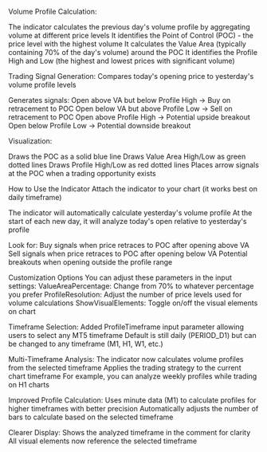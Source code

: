 Volume Profile Calculation:

The indicator calculates the previous day's volume profile by aggregating volume at different price levels
It identifies the Point of Control (POC) - the price level with the highest volume
It calculates the Value Area (typically containing 70% of the day's volume) around the POC
It identifies the Profile High and Low (the highest and lowest prices with significant volume)

Trading Signal Generation:
Compares today's opening price to yesterday's volume profile levels

Generates signals:
Open above VA but below Profile High → Buy on retracement to POC
Open below VA but above Profile Low → Sell on retracement to POC
Open above Profile High → Potential upside breakout
Open below Profile Low → Potential downside breakout

Visualization:

Draws the POC as a solid blue line
Draws Value Area High/Low as green dotted lines
Draws Profile High/Low as red dotted lines
Places arrow signals at the POC when a trading opportunity exists

How to Use the Indicator
Attach the indicator to your chart (it works best on daily timeframe)

The indicator will automatically calculate yesterday's volume profile
At the start of each new day, it will analyze today's open relative to yesterday's profile

Look for:
Buy signals when price retraces to POC after opening above VA
Sell signals when price retraces to POC after opening below VA
Potential breakouts when opening outside the profile range

Customization Options
You can adjust these parameters in the input settings:
ValueAreaPercentage: Change from 70% to whatever percentage you prefer
ProfileResolution: Adjust the number of price levels used for volume calculations
ShowVisualElements: Toggle on/off the visual elements on chart


Timeframe Selection:
Added ProfileTimeframe input parameter allowing users to select any MT5 timeframe
Default is still daily (PERIOD_D1) but can be changed to any timeframe (M1, H1, W1, etc.)

Multi-Timeframe Analysis:
The indicator now calculates volume profiles from the selected timeframe
Applies the trading strategy to the current chart timeframe
For example, you can analyze weekly profiles while trading on H1 charts

Improved Profile Calculation:
Uses minute data (M1) to calculate profiles for higher timeframes with better precision
Automatically adjusts the number of bars to calculate based on the selected timeframe

Clearer Display:
Shows the analyzed timeframe in the comment for clarity
All visual elements now reference the selected timeframe
